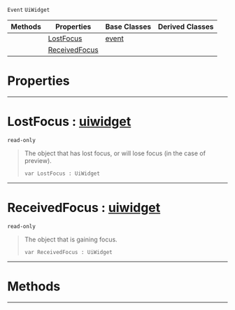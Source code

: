  `Event` `UiWidget`



|Methods|Properties|Base Classes|Derived Classes|
|---|---|---|---|
| |[ LostFocus](https://github.com/zeroengineteam/ZeroDocs/blob/master/code_reference/class_reference/uifocusevent.markdown#lostfocus-zero-engine-do)|[event](https://github.com/zeroengineteam/ZeroDocs/blob/master/code_reference/class_reference/event.markdown)| |
| |[ ReceivedFocus](https://github.com/zeroengineteam/ZeroDocs/blob/master/code_reference/class_reference/uifocusevent.markdown#receivedfocus-zero-engin)| | |


 #  Properties


---  
 #  LostFocus : [uiwidget](https://github.com/zeroengineteam/ZeroDocs/blob/master/code_reference/class_reference/uiwidget.markdown)

 `read-only`

> The object that has lost focus, or will lose focus (in the case of preview).
> ``` lang=cpp, name=Zilch
> var LostFocus : UiWidget


---  
 #  ReceivedFocus : [uiwidget](https://github.com/zeroengineteam/ZeroDocs/blob/master/code_reference/class_reference/uiwidget.markdown)

 `read-only`

> The object that is gaining focus.
> ``` lang=cpp, name=Zilch
> var ReceivedFocus : UiWidget


---  
 #  Methods


---  
 

 